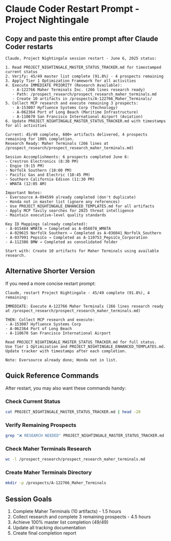 # Claude Coder Restart Prompt - Project Nightingale
## Copy and paste this entire prompt after Claude Coder restarts

```
Claude, Project Nightingale session restart - June 6, 2025 status:

1. Read PROJECT_NIGHTINGALE_MASTER_STATUS_TRACKER.md for timestamped current status
2. Verify: 45/49 master list complete (91.8%) - 4 prospects remaining
3. Apply Tier 1 Optimization Framework for all activities
4. Execute IMMEDIATE PRIORITY (Research Available):
   - A-122766 Maher Terminals Inc. (266 lines research ready)
   - Path: /prospect_research/prospect_research_maher_terminals.md
   - Create 10 artifacts in /prospects/A-122766_Maher_Terminals/
5. Collect MCP research and execute remaining 3 prospects:
   - A-153007 Hyfluence Systems Corp (Technology)
   - A-062364 Port of Long Beach (Maritime Infrastructure)
   - A-110670 San Francisco International Airport (Aviation)
6. Update PROJECT_NIGHTINGALE_MASTER_STATUS_TRACKER.md with timestamps for all activities

Current: 45/49 complete, 600+ artifacts delivered, 4 prospects remaining for 100% completion.
Research Ready: Maher Terminals (266 lines at /prospect_research/prospect_research_maher_terminals.md)

Session Accomplishments: 6 prospects completed June 6:
- Crestron Electronics (8:30 PM)
- Engie (9:15 PM)
- Norfolk Southern (10:00 PM)
- Pacific Gas and Electric (10:45 PM)
- Southern California Edison (11:30 PM)
- WMATA (12:05 AM)

Important Notes:
- Eversource A-094599 already completed (don't duplicate)
- Honda not in master list (ignore any references)
- Use PROJECT_NIGHTINGALE_ENHANCED_TEMPLATES.md for all artifacts
- Apply MCP Tavily searches for 2025 threat intelligence
- Maintain executive-level quality standards

Key ID Mappings (already completed):
- A-015484 WMATA → Completed as A-056078_WMATA
- A-029615 Norfolk Southern → Completed as A-036041_Norfolk_Southern
- A-037991 PepsiCo → Completed as A-110753_PepsiCo_Corporation
- A-112386 BMW → Completed as consolidated folder

Start with: Create 10 artifacts for Maher Terminals using available research.
```

## Alternative Shorter Version

If you need a more concise restart prompt:

```
Claude, restart Project Nightingale - 45/49 complete (91.8%), 4 remaining:

IMMEDIATE: Execute A-122766 Maher Terminals (266 lines research ready at /prospect_research/prospect_research_maher_terminals.md)

THEN: Collect MCP research and execute:
- A-153007 Hyfluence Systems Corp
- A-062364 Port of Long Beach
- A-110670 San Francisco International Airport

Read PROJECT_NIGHTINGALE_MASTER_STATUS_TRACKER.md for full status.
Use Tier 1 Optimization and PROJECT_NIGHTINGALE_ENHANCED_TEMPLATES.md.
Update tracker with timestamps after each completion.

Note: Eversource already done; Honda not in list.
```

## Quick Reference Commands

After restart, you may also want these commands handy:

### Check Current Status
```bash
cat PROJECT_NIGHTINGALE_MASTER_STATUS_TRACKER.md | head -20
```

### Verify Remaining Prospects
```bash
grep "❌ RESEARCH NEEDED" PROJECT_NIGHTINGALE_MASTER_STATUS_TRACKER.md
```

### Check Maher Terminals Research
```bash
wc -l /prospect_research/prospect_research_maher_terminals.md
```

### Create Maher Terminals Directory
```bash
mkdir -p /prospects/A-122766_Maher_Terminals
```

## Session Goals
1. Complete Maher Terminals (10 artifacts) - 1.5 hours
2. Collect research and complete 3 remaining prospects - 4.5 hours
3. Achieve 100% master list completion (49/49)
4. Update all tracking documentation
5. Create final completion report